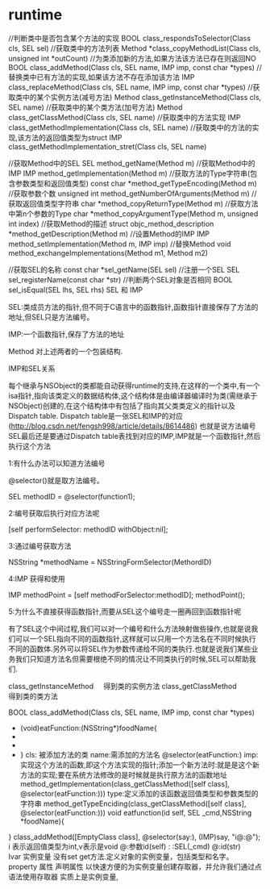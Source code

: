 # runtime
 //判断类中是否包含某个方法的实现
  BOOL class_respondsToSelector(Class cls, SEL sel)
  //获取类中的方法列表
  Method *class_copyMethodList(Class cls, unsigned int *outCount) 
  //为类添加新的方法,如果方法该方法已存在则返回NO
  BOOL class_addMethod(Class cls, SEL name, IMP imp, const char *types)
  //替换类中已有方法的实现,如果该方法不存在添加该方法
  IMP class_replaceMethod(Class cls, SEL name, IMP imp, const char *types) 
  //获取类中的某个实例方法(减号方法)
  Method class_getInstanceMethod(Class cls, SEL name)
  //获取类中的某个类方法(加号方法)
  Method class_getClassMethod(Class cls, SEL name)
  //获取类中的方法实现
  IMP class_getMethodImplementation(Class cls, SEL name)
  //获取类中的方法的实现,该方法的返回值类型为struct
  IMP class_getMethodImplementation_stret(Class cls, SEL name) 

  //获取Method中的SEL
  SEL method_getName(Method m) 
  //获取Method中的IMP
  IMP method_getImplementation(Method m)
  //获取方法的Type字符串(包含参数类型和返回值类型)
  const char *method_getTypeEncoding(Method m) 
  //获取参数个数
  unsigned int method_getNumberOfArguments(Method m)
  //获取返回值类型字符串
  char *method_copyReturnType(Method m)
  //获取方法中第n个参数的Type
  char *method_copyArgumentType(Method m, unsigned int index)
  //获取Method的描述
  struct objc_method_description *method_getDescription(Method m)
  //设置Method的IMP
  IMP method_setImplementation(Method m, IMP imp) 
  //替换Method
  void method_exchangeImplementations(Method m1, Method m2)

  //获取SEL的名称
  const char *sel_getName(SEL sel)
  //注册一个SEL
  SEL sel_registerName(const char *str)
  //判断两个SEL对象是否相同
  BOOL sel_isEqual(SEL lhs, SEL rhs) 
SEL 和 IMP

SEL:类成员方法的指针,但不同于C语言中的函数指针,函数指针直接保存了方法的地址,但SEL只是方法编号。

IMP:一个函数指针,保存了方法的地址

Method 对上述两者的一个包装结构.

IMP和SEL关系

每个继承与NSObject的类都能自动获得runtime的支持,在这样的一个类中,有一个isa指针,指向该类定义的数据结构体,这个结构体是由编译器编译时为类(需继承于NSObject)创建的,在这个结构体中有包括了指向其父类类定义的指针以及Dispatch table. Dispatch table是一张SEL和IMP的对应(http://blog.csdn.net/fengsh998/article/details/8614486)
也就是说方法编号SEL最后还是要通过Dispatch table表找到对应的IMP,IMP就是一个函数指针,然后执行这个方法

1:有什么办法可以知道方法编号
 
@selector()就是取方法编号。

SEL methodID = @selector(function1);

2:编号获取后执行对应方法呢

[self performSelector: methodID withObject:nil];

3:通过编号获取方法

NSString *methodName   = NSStringFormSelector(MethordID)

4:IMP 获得和使用

IMP methodPoint = [self methodForSelector:methodID];
methodPoint();

5:为什么不直接获得函数指针,而要从SEL这个编号走一圈再回到函数指针呢

有了SEL这个中间过程,我们可以对一个编号和什么方法映射做些操作,也就是说我们可以一个SEL指向不同的函数指针,这样就可以只用一个方法名在不同时候执行不同的函数体.另外可以将SEL作为参数传递给不同的类执行.也就是说我们某些业务我们只知道方法名但需要根绝不同的情况让不同类执行的时候,SEL可以帮助我们.

class_getInstanceMethod     得到类的实例方法
class_getClassMethod          得到类的类方法

BOOL class_addMethod(Class cls, SEL name, IMP imp, const char *types) 
- (void)eatFunction:(NSString*)foodName{
- 
- 
- }
cls: 被添加方法的类
name:需添加的方法名  @selector(eatFunction:)
imp:实现这个方法的函数,即这个方法实现的指针;添加一个新方法时:就是是这个新方法的实现;要在系统方法修改的是时候就是执行原方法的函数地址method_getImplementation(class_getClassMethod([self class], @selector(eatFunction:)))
type:定义添加的该函数返回值类型和参数类型的字符串 method_getTypeEnciding(class_getClassMethod([self class], @selector(eatFunction:)))
void eatfunction(id self, SEL _cmd,NSString *foodName){


}
class_addMethod([EmptyClass class], @selector(say:), (IMP)say, "i@:@");
i 表示返回值类型为int,v表示是void
@:参数id(self)
: :SEL(_cmd)
@:id(str)  
Ivar 实例变量 没有set get方法.定义对象的实例变量，包括类型和名字。
property 属性  声明属性 以快速方便的为实例变量创建存取器，并允许我们通过点语法使用存取器 实质上是实例变量,

